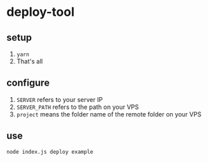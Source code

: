 # deploy-tool
## setup
1. `yarn`
2. That's all
## configure
1. `SERVER` refers to your server IP
2. `SERVER_PATH` refers to the path on your VPS
3. `project` means the folder name of the remote folder on your VPS

## use
`node index.js deploy example`
